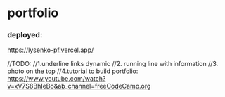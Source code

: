 # portfolio

### deployed:

https://lysenko-pf.vercel.app/

//TODO:
//1.underline links dynamic
//2. running line with information
//3. photo on the top
//4.tutorial to build portfolio: https://www.youtube.com/watch?v=xV7S8BhIeBo&ab_channel=freeCodeCamp.org
